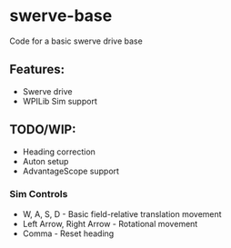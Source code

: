 # swerve-base
Code for a basic swerve drive base

## Features:
* Swerve drive
* WPILib Sim support

## TODO/WIP:
* Heading correction
* Auton setup
* AdvantageScope support


### Sim Controls
* W, A, S, D - Basic field-relative translation movement
* Left Arrow, Right Arrow - Rotational movement
* Comma - Reset heading